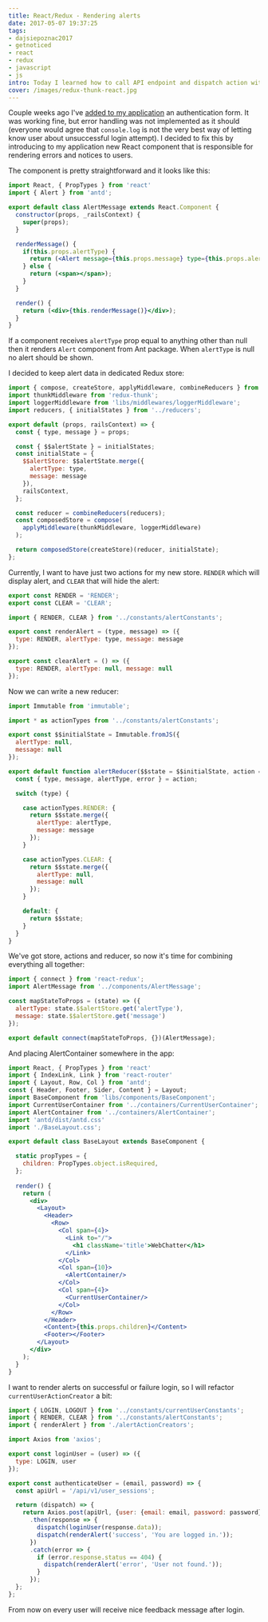 ```yaml
---
title: React/Redux - Rendering alerts 
date: 2017-05-07 19:37:25
tags:
- dajsiepoznac2017
- getnoticed
- react
- redux
- javascript
- js
intro: Today I learned how to call API endpoint and dispatch action with results using redux and redux-thunk.
cover: /images/redux-thunk-react.jpg
---
```

Couple weeks ago I've [added to my application](/2017/04/16/Call-API-from-React-component/) an authentication form. It was working fine, but error handling was not implemented as it should (everyone would agree that `console.log` is not the very best way of letting know user about unsuccessful login attempt). I decided to fix this by introducing to my application new React component that is responsible for rendering errors and notices to users. 

The component is pretty straightforward and it looks like this: 
```jsx
import React, { PropTypes } from 'react'
import { Alert } from 'antd';

export default class AlertMessage extends React.Component {
  constructor(props, _railsContext) {
    super(props);
  }

  renderMessage() {
    if(this.props.alertType) {
      return (<Alert message={this.props.message} type={this.props.alertType} />);
    } else {
      return (<span></span>);
    }
  }

  render() {
    return (<div>{this.renderMessage()}</div>);
  }
}
```

If a component receives `alertType` prop equal to anything other than null then it renders `Alert` component from Ant package. When `alertType` is null no alert should be shown. 

I decided to keep alert data in dedicated Redux store: 
```javascript
import { compose, createStore, applyMiddleware, combineReducers } from 'redux';
import thunkMiddleware from 'redux-thunk';
import loggerMiddleware from 'libs/middlewares/loggerMiddleware';
import reducers, { initialStates } from '../reducers';

export default (props, railsContext) => {
  const { type, message } = props;

  const { $$alertState } = initialStates;
  const initialState = {
    $$alertStore: $$alertState.merge({
      alertType: type,
      message: message
    }),
    railsContext,
  };

  const reducer = combineReducers(reducers);
  const composedStore = compose(
    applyMiddleware(thunkMiddleware, loggerMiddleware)
  );

  return composedStore(createStore)(reducer, initialState);
};
```
Currently, I want to have just two actions for my new store. `RENDER` which will display alert, and `CLEAR` that will hide the alert:
```javascript
export const RENDER = 'RENDER';
export const CLEAR = 'CLEAR';
```

```javascript
import { RENDER, CLEAR } from '../constants/alertConstants';

export const renderAlert = (type, message) => ({
  type: RENDER, alertType: type, message: message
});

export const clearAlert = () => ({
  type: RENDER, alertType: null, message: null
});
```
Now we can write a new reducer: 
```javascript
import Immutable from 'immutable';

import * as actionTypes from '../constants/alertConstants';

export const $$initialState = Immutable.fromJS({
  alertType: null,
  message: null
});

export default function alertReducer($$state = $$initialState, action = null) {
  const { type, message, alertType, error } = action;

  switch (type) {

    case actionTypes.RENDER: {
      return $$state.merge({
        alertType: alertType, 
        message: message
      });
    }

    case actionTypes.CLEAR: {
      return $$state.merge({
        alertType: null,
        message: null
      });
    }

    default: {
      return $$state;
    }
  }
}
```

We've got store, actions and reducer, so now it's time for combining everything all together:
```javascript
import { connect } from 'react-redux';
import AlertMessage from '../components/AlertMessage';

const mapStateToProps = (state) => ({
  alertType: state.$$alertStore.get('alertType'),
  message: state.$$alertStore.get('message')
});

export default connect(mapStateToProps, {})(AlertMessage);
```

And placing AlertContainer somewhere in the app:
```jsx
import React, { PropTypes } from 'react'
import { IndexLink, Link } from 'react-router'
import { Layout, Row, Col } from 'antd';
const { Header, Footer, Sider, Content } = Layout;
import BaseComponent from 'libs/components/BaseComponent';
import CurrentUserContainer from '../containers/CurrentUserContainer';
import AlertContainer from '../containers/AlertContainer';
import 'antd/dist/antd.css'
import './BaseLayout.css';

export default class BaseLayout extends BaseComponent {

  static propTypes = {
    children: PropTypes.object.isRequired,
  };
  
  render() {
    return (
      <div>
        <Layout>
          <Header>
            <Row>
              <Col span={4}>
                <Link to="/">
                  <h1 className='title'>WebChatter</h1>
                </Link>
              </Col>
              <Col span={10}>
                <AlertContainer/>
              </Col>
              <Col span={4}>
                <CurrentUserContainer/>
              </Col>
            </Row>
          </Header>
          <Content>{this.props.children}</Content>
          <Footer></Footer>
        </Layout>
      </div>
    );
  }
}
```

I want to render alerts on successful or failure login, so I will refactor `currentUserActionCreator` a bit: 
```javascript
import { LOGIN, LOGOUT } from '../constants/currentUserConstants';
import { RENDER, CLEAR } from '../constants/alertConstants';
import { renderAlert } from './alertActionCreators';

import Axios from 'axios';

export const loginUser = (user) => ({
  type: LOGIN, user
});

export const authenticateUser = (email, password) => {
  const apiUrl = '/api/v1/user_sessions';

  return (dispatch) => {
    return Axios.post(apiUrl, {user: {email: email, password: password}})
      .then(response => {
        dispatch(loginUser(response.data));
        dispatch(renderAlert('success', 'You are logged in.'));
      })
      .catch(error => {
        if (error.response.status == 404) {
          dispatch(renderAlert('error', 'User not found.'));
        }
      });
  };
};
```

From now on every user will receive nice feedback message after login.